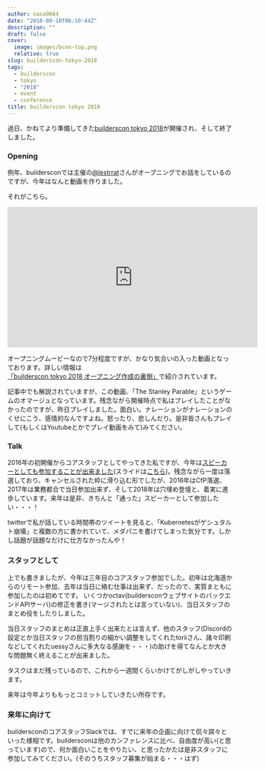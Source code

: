 ```yaml
---
author: nasa9084
date: "2018-09-10T06:10:44Z"
description: ""
draft: false
cover:
  image: images/bcon-top.png
  relative: true
slug: builderscon-tokyo-2018
tags:
  - builderscon
  - tokyo
  - "2018"
  - event
  - conference
title: builderscon tokyo 2018
---
```



過日、かねてより準備してきた[builderscon tokyo 2018](https://builderscon.io/tokyo/2018)が開催され、そして終了しました。

### Opening

例年、buildersconでは主催の[@lestrrat](https://twitter.com/lestrrat)さんがオープニングでお話をしているのですが、今年はなんと動画を作りました。

それがこちら。

<iframe width="560" height="315" src="https://www.youtube.com/embed/82T0XpODXyw?rel=0" frameborder="0" allow="autoplay; encrypted-media" allowfullscreen></iframe>

オープニングムービーなので7分程度ですが、かなり気合いの入った動画となっております。詳しい情報は[「builderscon tokyo 2018 オープニング作成の裏側」](https://medium.com/@lestrrat/builderscon-tokyo-2018-%E3%82%AA%E3%83%BC%E3%83%97%E3%83%8B%E3%83%B3%E3%82%B0%E4%BD%9C%E6%88%90%E3%81%AE%E8%A3%8F%E5%81%B4-b8fac8390aca)で紹介されています。

記事中でも解説されていますが、この動画、「The Stanley Parable」というゲームのオマージュとなっています。残念ながら開催時点で私はプレイしたことがなかったのですが、昨日プレイしました。面白い。ナレーションがナレーションのくせにこう、感情的なんですよね。怒ったり、悲しんだり。是非皆さんもプレイして(もしくはYoutubeとかでプレイ動画をみて)みてください。

### Talk

2016年の初開催からコアスタッフとしてやってきた私ですが、今年は[スピーカーとしても参加することが出来ました](https://builderscon.io/tokyo/2018/session/0e224762-b349-4d44-9ece-6f2d8b2f2e4b)(スライドは[こちら](https://gitpitch.com/nasa9084/slides/builderscon18))。残念ながら一度は落選しており、キャンセルされた枠に滑り込む形でしたが、2016年はCfP落選、2017年は業務都合で当日参加出来ず、そして2018年は穴埋め登壇と、着実に進歩しています。来年は是非、きちんと「通った」スピーカーとして参加したい・・・！

twitterで私が話している時間帯のツイートを見ると、「Kubernetesがゲシュタルト崩壊」と複数の方に書かれていて、メダパニを書けてしまった気分です。しかし話題が話題なだけに仕方なかったんや！

### スタッフとして

上でも書きましたが、今年は三年目のコアスタッフ参加でした。初年は北海道からのリモート参加、去年は当日に絡む仕事は出来ず、だったので、実質まともに参加したのは初めてです。
いくつかoctav(buildersconウェブサイトのバックエンドAPIサーバ)の修正を書き(マージされたとは言っていない)、当日スタッフのまとめ役をしたりしました。

当日スタッフのまとめは正直上手く出来たとは言えず、他のスタッフ(Discordの設定とか当日スタッフの担当割りの細かい調整をしてくれたtoriiさん、諸々印刷などしてくれたuessyさんに多大なる感謝を・・・)の助けを得てなんとか大きな問題無く終えることが出来ました。

タスクはまだ残っているので、これから一週間くらいかけてがしがしやっていきます。

来年は今年よりももっとコミットしていきたい所存です。

### 来年に向けて

buildersconのコアスタッフSlackでは、すでに来年の企画に向けて侃々諤々といった様相です。buildersconは他のカンファレンスに比べ、自由度が高い(と思っています)ので、何か面白いことをやりたい、と思ったかたは是非スタッフに参加してみてください。(そのうちスタッフ募集が始まる・・・はず)

